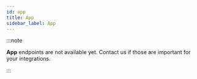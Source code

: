 ```yaml
---
id: app
title: App
sidebar_label: App
---
```


:::note

**App** endpoints are not available yet. Contact us if those are important for your integrations.

:::
